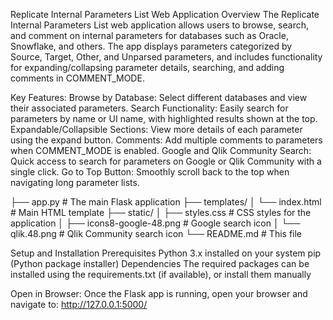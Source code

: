 Replicate Internal Parameters List Web Application
Overview
The Replicate Internal Parameters List web application allows users to browse, search, and comment on internal parameters for databases such as Oracle, Snowflake, and others. The app displays parameters categorized by Source, Target, Other, and Unparsed parameters, and includes functionality for expanding/collapsing parameter details, searching, and adding comments in COMMENT_MODE.

Key Features:
Browse by Database: Select different databases and view their associated parameters.
Search Functionality: Easily search for parameters by name or UI name, with highlighted results shown at the top.
Expandable/Collapsible Sections: View more details of each parameter using the expand button.
Comments: Add multiple comments to parameters when COMMENT_MODE is enabled.
Google and Qlik Community Search: Quick access to search for parameters on Google or Qlik Community with a single click.
Go to Top Button: Smoothly scroll back to the top when navigating long parameter lists.

├── app.py                  # The main Flask application
├── templates/
│   └── index.html          # Main HTML template
├── static/
│   ├── styles.css          # CSS styles for the application
│   ├── icons8-google-48.png # Google search icon
│   └── qlik.48.png          # Qlik Community search icon
└── README.md               # This file

Setup and Installation
Prerequisites
Python 3.x installed on your system
pip (Python package installer)
Dependencies
The required packages can be installed using the requirements.txt (if available), or install them manually

Open in Browser: Once the Flask app is running, open your browser and navigate to:
http://127.0.0.1:5000/
